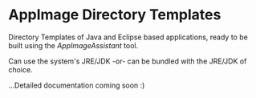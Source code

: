 # AppImage Directory Templates

Directory Templates of Java and Eclipse based applications, ready to be built using the _AppImageAssistant_ tool.

Can use the system's JRE/JDK -or- can be bundled with the JRE/JDK of choice.

...Detailed documentation coming soon :) 

